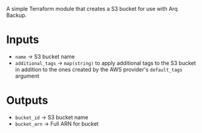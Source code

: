 A simple Terraform module that creates a S3 bucket for use with Arq Backup.

# Inputs
* `name` -> S3 bucket name
* `additional_tags` -> `map(string)` to apply additional tags to the S3 bucket in addition to the ones created by the AWS provider's `default_tags` argument

# Outputs
* `bucket_id` -> S3 bucket name
* `bucket_arn` -> Full ARN for bucket